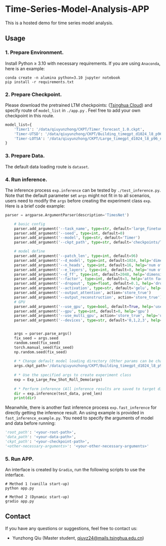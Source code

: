 # Time-Series-Model-Analysis-APP

This is a hosted demo for time series model analysis.

## Usage

### 1. Prepare Environment.
Install Python $\ge$ 3.10 with necessary requirements. If you are using `Anaconda`, here is an example:

```shell
conda create -n alumina python=3.10 jupyter notebook
pip install -r requirements.txt
```

### 2. Prepare Checkpoint. 
Please download the pretrained LTM checkpoints: ([Tsinghua Cloud](https://cloud.tsinghua.edu.cn/d/7539c66be03f49c3afe4/))
and specify route of `model_list` in `./app.py` . Feel free to add your own checkpoint in this route.
```python
model_list={
    'Timer1': '/data/qiuyunzhong/CKPT/Timer_forecast_1.0.ckpt',
    'Timer-UTSD': '/data/qiuyunzhong/CKPT/Building_timegpt_d1024_l8_p96_n64_new_full.ckpt',
    'Timer-LOTSA': '/data/qiuyunzhong/CKPT/Large_timegpt_d1024_l8_p96_n64_new_full.ckpt'
}
```
### 3. Prepare Data. 
The default data loading route is `dataset`.

### 4. Run inference. 
The inference process `exp.inference` can be tested by `./test_inference.py`. Note that the default parameter set `args` might not fit in
to all scenarios, users need to modify the `args` before creating the experiment class `exp`. Here is a brief code example:
```python
parser = argparse.ArgumentParser(description='TimesNet')

    # basic config
    parser.add_argument('--task_name', type=str, default='large_finetune')
    parser.add_argument('--seed', type=int, default=0)
    parser.add_argument('--model', type=str, default='Timer')
    parser.add_argument('--ckpt_path', type=str, default='checkpoints/Timer_forecast_1.0.ckpt')

    # model define
    parser.add_argument('--patch_len', type=int, default=96)
    parser.add_argument('--d_model', type=int, default=1024, help='dimension of model')
    parser.add_argument('--n_heads', type=int, default=16, help='num of heads')
    parser.add_argument('--e_layers', type=int, default=8, help='num of encoder layers')
    parser.add_argument('--d_ff', type=int, default=2048, help='dimension of fcn')
    parser.add_argument('--factor', type=int, default=3, help='attn factor')
    parser.add_argument('--dropout', type=float, default=0.1, help='dropout')
    parser.add_argument('--activation', type=str, default='gelu', help='activation')
    parser.add_argument('--output_attention', action='store_true')
    parser.add_argument('--output_reconstruction', action='store_true')
    # GPU
    parser.add_argument('--use_gpu', type=bool, default=True, help='use gpu')
    parser.add_argument('--gpu', type=int, default=0, help='gpu')
    parser.add_argument('--use_multi_gpu', action='store_true', help='use multiple gpus', default=False)
    parser.add_argument('--devices', type=str, default='0,1,2,3', help='device ids of multile gpus')


    args = parser.parse_args()
    fix_seed = args.seed
    random.seed(fix_seed)
    torch.manual_seed(fix_seed)
    np.random.seed(fix_seed)
    
    # * Change default model loading directory (Other params can be changed similarly)
    args.ckpt_path='/data/qiuyunzhong/CKPT/Building_timegpt_d1024_l8_p96_n64_new_full.ckpt'
    
    # * Use the specified args to create experiment class
    exp = Exp_Large_Few_Shot_Roll_Demo(args)
    
    # * Perform inference (All inference results are saved to target directory as npy matrix format)
    dir = exp.inference(test_data, pred_len)
    print(dir)
```
Meanwhile, there is another fast inference process `exp.fast_inference` for directly getting the inference result.
An using example is provided in `fast_inference_example.py`. You need to specify the arguments of model and data before running:
```python
'root_path': '<your-root-path>',
'data_path': '<your-data-path>',
'ckpt_path': '<your-checkpoint-path>',
'<other-necessary-arguments>': '<your-other-necessary-arguments>'
```
### 5. Run APP. 
An interface is created by `Gradio`, run the following scripts to use the interface.
```shell
# Method 1 (vanilla start-up)
python app.py

# Method 2 (Dynamic start-up)
gradio app.py
```
## Contact

If you have any questions or suggestions, feel free to contact us:

- Yunzhong Qiu (Master student, qiuyz24@mails.tsinghua.edu.cn)